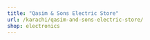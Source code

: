 ```yaml
---
title: "Qasim & Sons Electric Store"
url: /karachi/qasim-and-sons-electric-store/
shop: electronics
---
```

